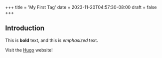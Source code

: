 +++
title = 'My First Tag'
date = 2023-11-20T04:57:30-08:00
draft = false
+++

## Introduction

This is **bold** text, and this is *emphasized* text.

Visit the [Hugo](https://gohugo.io) website!